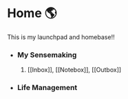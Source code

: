 # Home 🌎
This is my launchpad and homebase!!

- ### My Sensemaking
    1. [[Inbox]], [[Notebox]], [[Outbox]]
- ### Life Management



